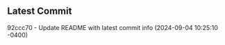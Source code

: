 
## Latest Commit
92ccc70 - Update README with latest commit info (2024-09-04 10:25:10 -0400) <Yunxi-Zhou>
